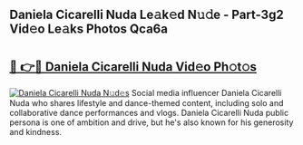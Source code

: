 ## Daniela Cicarelli Nuda Le𝚊k𝚎d N𝚞𝚍e - Part-3g2 Vid𝚎o Le𝚊ks Photos Qca6a

# <h2><a href="http://fbdwvq.evod.top/?m=Daniela+Cicarelli+Nuda">🔗 👉🔴 Daniela Cicarelli Nuda Vid𝚎o Ph𝚘t𝚘s</a></h2>

[![Daniela Cicarelli Nuda N𝚞d𝚎s](https://i.imgur.com/8V9OHl7.gif)](http://fbdwvq.evod.top/?m=Daniela+Cicarelli+Nuda)
Social media influencer Daniela Cicarelli Nuda who shares lifestyle and dance-themed content, including solo and collaborative dance performances and vlogs. Daniela Cicarelli Nuda public persona is one of ambition and drive, but he's also known for his generosity and kindness. 
